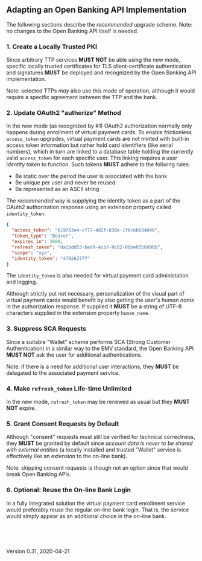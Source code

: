## Adapting an Open Banking API Implementation
The following sections describe the *recommended* upgrade scheme.  Note:
no changes to the Open Banking API itself is needed.
### 1. Create a Locally Trusted PKI
Since arbitrary TTP services **MUST NOT** be able using the new mode,
specific locally trusted certificates for TLS client-certificate authentication
and signatures **MUST** be deployed and recognized by the Open Banking API implementation.

Note: selected TTPs *may* also use this mode of operation, although it would
require a specific agreement between the TTP and the bank.
### 2. Update OAuth2 "authorize" Method
In the new mode (as recognized by \#1) OAuth2 authorization normally only happens
during enrollment of virtual payment cards.
To enable frictionless `access_token` upgrades,
virtual payment cards are not minted with built-in access token information but rather
hold card identifiers (like serial numbers), which in turn are linked to a 
database table holding the currently valid `access_token` for each specific user.
This linking requires a user *identity token* to function.
Such tokens **MUST** adhere to the follwing rules:
- Be static over the period the user is associated with the bank
- Be unique per user and never be reused
- Be represented as an ASCII string

The *recommended* way is supplying the identity token as a part of the
OAuth2 authorization response using an extension property called `identity_token`:
```json
{
  "access_token": "619763e4-cf77-4d2f-838e-1f6c6b634040",
  "token_type": "Bearer",
  "expires_in": 3600,
  "refresh_token": "da1bdd53-bed9-4cb7-9c62-0bbe0356d90b",
  "scope": "xyz",
  "identity_token": "479262777"
}
```
The `identity_token` is also needed for virtual payment card administation and logging.

Although strictly put not necessary, personalization of the visual part
of virtual payment cards would benefit by also getting the user's *human name* in
the authorization response.  If supplied it
**MUST** be a string of UTF-8 characters supplied in the extension
property `human_name`.
### 3. Suppress SCA Requests
Since a suitable "Wallet" scheme performs SCA (Strong Customer Authentication)
in a similar way to the EMV standard, the Open Banking API **MUST NOT**
ask the user for additional authentications.

Note: if there is a need for additional user interactions, they **MUST** be delegated
to the associated payment service.
### 4. Make `refresh_token` Life-time Unlimited
In the new mode, `refresh_token` may be renewed as usual but they **MUST NOT** expire.
### 5. Grant Consent Requests by Default
Although "consent" requests must still be verified for technical correctness,
they **MUST** be granted by default since *account data is never to be shared with external entities*
(a locally installed and trusted "Wallet" service is effectively like an extension to the on-line bank).

Note: skipping consent requests is though not an option since that would break Open Banking APIs.
### 6. Optional: Reuse the On-line Bank Login
In a fully integrated solution the virtual payment card enrollment service would
preferably reuse the regular on-line bank login.  That is, the service would
simply appear as an additional choice in the on-line bank.
&nbsp;

&nbsp;

&nbsp;

Version 0.31, 2020-04-21
